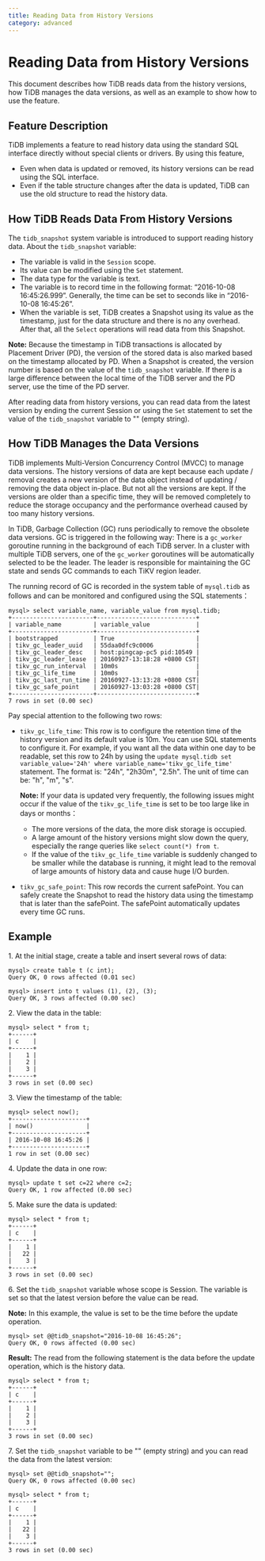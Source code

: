 ```yaml
---
title: Reading Data from History Versions
category: advanced
---
```


# Reading Data from History Versions

This document describes how TiDB reads data from the history versions, how TiDB manages the data versions, as well as an example to show how to use the feature.

## Feature Description

TiDB implements a feature to read history data using the standard SQL interface directly without special clients or drivers. By using this feature, 
- Even when data is updated or removed, its history versions can be read using the SQL interface.
- Even if the table structure changes after the data is updated, TiDB can use the old structure to read the history data.

## How TiDB Reads Data From History Versions

The `tidb_snapshot` system variable is introduced to support reading history data. About the `tidb_snapshot` variable:
- The variable is valid in the `Session` scope.
- Its value can be modified using the `Set` statement. 
- The data type for the variable is text. 
- The variable is to record time in the following format: “2016-10-08 16:45:26.999”. Generally, the time can be set to seconds like in “2016-10-08 16:45:26”. 
- When the variable is set, TiDB creates a Snapshot using its value as the timestamp, just for the data structure and there is no any overhead. After that, all the `Select` operations will read data from this Snapshot.

**Note:** Because the timestamp in TiDB transactions is allocated by Placement Driver (PD), the version of the stored data is also marked based on the timestamp allocated by PD. When a Snapshot is created, the version number is based on the value of the `tidb_snapshot` variable. If there is a large difference between the local time of the TiDB server and the PD server, use the time of the PD server.

After reading data from history versions, you can read data from the latest version by ending the current Session or using the `Set` statement to set the value of the `tidb_snapshot` variable to "" (empty string). 

## How TiDB Manages the Data Versions

TiDB implements Multi-Version Concurrency Control (MVCC) to manage data versions. The history versions of data are kept because each update / removal creates a new version of the data object instead of updating / removing the data object in-place. But not all the versions are kept. If the versions are older than a specific time, they will be removed completely to reduce the storage occupancy and the performance overhead caused by too many history versions.

In TiDB, Garbage Collection (GC) runs periodically to remove the obsolete data versions. GC is triggered in the following way: There is a `gc_worker` goroutine running in the background of each TiDB server. In a cluster with multiple TiDB servers, one of the `gc_worker` goroutines will be automatically selected to be the leader. The leader is responsible for maintaining the GC state and sends GC commands to each TiKV region leader.

The running record of GC is recorded in the system table of `mysql.tidb` as follows and can be monitored and configured using the SQL statements：

```
mysql> select variable_name, variable_value from mysql.tidb;
+-----------------------+----------------------------+
| variable_name         | variable_value             |
+-----------------------+----------------------------+
| bootstrapped          | True                       |
| tikv_gc_leader_uuid   | 55daa0dfc9c0006            |
| tikv_gc_leader_desc   | host:pingcap-pc5 pid:10549 |
| tikv_gc_leader_lease  | 20160927-13:18:28 +0800 CST|
| tikv_gc_run_interval  | 10m0s                      |
| tikv_gc_life_time     | 10m0s                      |
| tikv_gc_last_run_time | 20160927-13:13:28 +0800 CST|
| tikv_gc_safe_point    | 20160927-13:03:28 +0800 CST|
+-----------------------+----------------------------+
7 rows in set (0.00 sec)
```

Pay special attention to the following two rows:
- `tikv_gc_life_time`: This row is to configure the retention time of the history version and its default value is 10m. You can use SQL statements to configure it. For example, if you want all the data within one day to be readable, set this row to 24h by using the `update mysql.tidb set variable_value='24h' where variable_name='tikv_gc_life_time'` statement. The format is: "24h", "2h30m", "2.5h". The unit of time can be: "h", "m", "s".

  **Note:** If your data is updated very frequently, the following issues might occur if the value of the `tikv_gc_life_time` is set to be too large like in days or months：
    - The more versions of the data, the more disk storage is occupied.
    - A large amount of the history versions might slow down the query, especially the range queries like `select count(*) from t`.
    - If the value of the `tikv_gc_life_time` variable is suddenly changed to be smaller while the database is running, it might lead to the removal of large amounts of history data and cause huge I/O burden.
    
- `tikv_gc_safe_point`: This row records the current safePoint. You can safely create the Snapshot to read the history data using the timestamp that is later than the safePoint. The safePoint automatically updates every time GC runs.

## Example

1\. At the initial stage, create a table and insert several rows of data:

```
mysql> create table t (c int);
Query OK, 0 rows affected (0.01 sec)

mysql> insert into t values (1), (2), (3);
Query OK, 3 rows affected (0.00 sec)
```

2\. View the data in the table:

```
mysql> select * from t;
+------+
| c    |
+------+
|    1 |
|    2 |
|    3 |
+------+
3 rows in set (0.00 sec)
```

3\. View the timestamp of the table:

```
mysql> select now();
+---------------------+
| now()               |
+---------------------+
| 2016-10-08 16:45:26 |
+---------------------+
1 row in set (0.00 sec)
```

4\. Update the data in one row:

```
mysql> update t set c=22 where c=2;
Query OK, 1 row affected (0.00 sec)
```

5\. Make sure the data is updated:

```
mysql> select * from t;
+------+
| c    |
+------+
|    1 |
|   22 |
|    3 |
+------+
3 rows in set (0.00 sec)
```

6\. Set the `tidb_snapshot` variable whose scope is Session. The variable is set so that the latest version before the value can be read. 

**Note:** In this example, the value is set to be the time before the update operation.

```
mysql> set @@tidb_snapshot="2016-10-08 16:45:26";
Query OK, 0 rows affected (0.00 sec)
```
**Result:** The read from the following statement is the data before the update operation, which is the history data.

```
mysql> select * from t;
+------+
| c    |
+------+
|    1 |
|    2 |
|    3 |
+------+
3 rows in set (0.00 sec)
```

7\. Set the  `tidb_snapshot` variable to be "" (empty string) and you can read the data from the latest version:
```
mysql> set @@tidb_snapshot="";
Query OK, 0 rows affected (0.00 sec)
```
```
mysql> select * from t;
+------+
| c    |
+------+
|    1 |
|   22 |
|    3 |
+------+
3 rows in set (0.00 sec)
```
